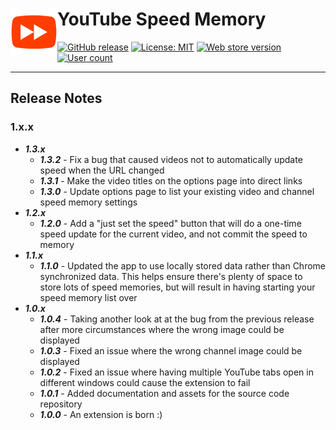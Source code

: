 # YouTube Speed Memory <img src="https://github.com/andrewbrey/youtube-speed-memory/blob/master/app/images/icon-150.png" width="75" align="left" />

[![GitHub release](https://img.shields.io/github/package-json/v/andrewbrey/youtube-speed-memory.svg)](https://github.com/andrewbrey/youtube-speed-memory/releases)
[![License: MIT](https://img.shields.io/github/license/andrewbrey/youtube-speed-memory.svg)](https://github.com/andrewbrey/youtube-speed-memory/blob/master/LICENSE)
[![Web store version](https://img.shields.io/chrome-web-store/v/okeninbcaejpibjhmdehanfedmpckigj.svg)](https://chrome.google.com/webstore/detail/youtube-speed-memory/okeninbcaejpibjhmdehanfedmpckigj)
[![User count](https://img.shields.io/chrome-web-store/users/okeninbcaejpibjhmdehanfedmpckigj.svg)](https://chrome.google.com/webstore/detail/youtube-speed-memory/okeninbcaejpibjhmdehanfedmpckigj)

---
## Release Notes
### 1.x.x

- ***1.3.x***
  - ***1.3.2*** - Fix a bug that caused videos not to automatically update speed when the URL changed
  - ***1.3.1*** - Make the video titles on the options page into direct links
  - ***1.3.0*** - Update options page to list your existing video and channel speed memory settings
- ***1.2.x***
  - ***1.2.0*** - Add a "just set the speed" button that will do a one-time speed update for the current video, and not commit the speed to memory
- ***1.1.x***
  - ***1.1.0*** - Updated the app to use locally stored data rather than Chrome synchronized data. This helps ensure there's plenty of space to store lots of speed memories, but will result in having starting your speed memory list over
- ***1.0.x***
  - ***1.0.4*** - Taking another look at at the bug from the previous release after more circumstances where the wrong image could be displayed
  - ***1.0.3*** - Fixed an issue where the wrong channel image could be displayed
  - ***1.0.2*** - Fixed an issue where having multiple YouTube tabs open in different windows could cause the extension to fail
  - ***1.0.1*** - Added documentation and assets for the source code repository
  - ***1.0.0*** - An extension is born :)
